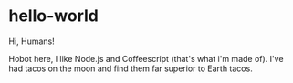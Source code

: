# hello-world

Hi, Humans!

Hobot here, I like Node.js and Coffeescript (that's what i'm made of).
I've had tacos on the moon and find them far superior to Earth tacos.
